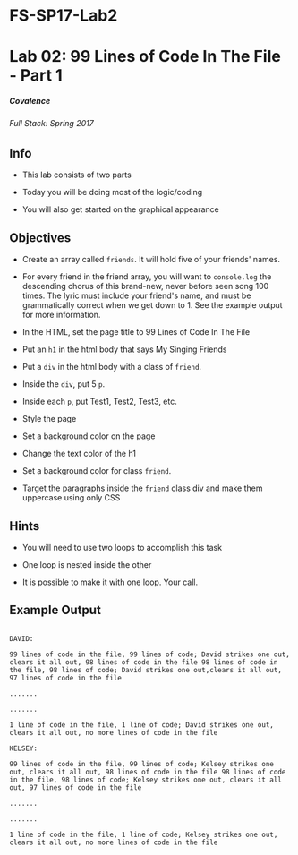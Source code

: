 # FS-SP17-Lab2
# Lab 02: 99 Lines of Code In The File - Part 1

##### Covalence

###### Full Stack: Spring 2017

## Info

* This lab consists of two parts

* Today you will be doing most of the logic/coding

* You will also get started on the graphical appearance

## Objectives

* Create an array called `friends`. It will hold five of your friends' names.

* For every friend in the friend array, you will want to `console.log` the descending chorus of this brand-new, never before seen song 100 times. The lyric must include your friend's name, and must be grammatically correct when we get down to 1. See the example output for more information.

* In the HTML, set the page title to 99 Lines of Code In The File

* Put an `h1` in the html body that says My Singing Friends

* Put a `div` in the html body with a class of `friend`.

* Inside the `div`, put 5 `p`.

* Inside each `p`, put Test1, Test2, Test3, etc.

* Style the page

* Set a background color on the page

* Change the text color of the h1

* Set a background color for class `friend`.

* Target the paragraphs inside the `friend` class div and make them uppercase using only CSS

## Hints

* You will need to use two loops to accomplish this task

* One loop is nested inside the other

* It is possible to make it with one loop. Your call.

## Example Output

``````````````````````````````

DAVID:

99 lines of code in the file, 99 lines of code; David strikes one out, clears it all out, 98 lines of code in the file 98 lines of code in the file, 98 lines of code; David strikes one out,clears it all out, 97 lines of code in the file

.......

.......

1 line of code in the file, 1 line of code; David strikes one out, clears it all out, no more lines of code in the file

KELSEY:

99 lines of code in the file, 99 lines of code; Kelsey strikes one out, clears it all out, 98 lines of code in the file 98 lines of code in the file, 98 lines of code; Kelsey strikes one out, clears it all out, 97 lines of code in the file

.......

.......

1 line of code in the file, 1 line of code; Kelsey strikes one out, clears it all out, no more lines of code in the file

``````````````````````````````
